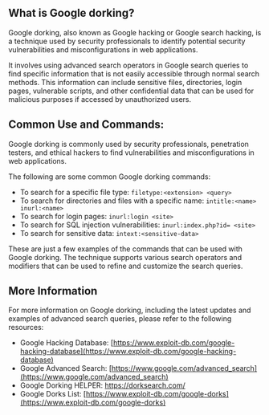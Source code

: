 ## What is Google dorking?

Google dorking, also known as Google hacking or Google search hacking, is a technique used by security professionals to identify potential security vulnerabilities and misconfigurations in web applications.

It involves using advanced search operators in Google search queries to find specific information that is not easily accessible through normal search methods. This information can include sensitive files, directories, login pages, vulnerable scripts, and other confidential data that can be used for malicious purposes if accessed by unauthorized users.

## Common Use and Commands:
Google dorking is commonly used by security professionals, penetration testers, and ethical hackers to find vulnerabilities and misconfigurations in web applications.

The following are some common Google dorking commands:

-   To search for a specific file type: `filetype:<extension> <query>`
-   To search for directories and files with a specific name: `intitle:<name> inurl:<name>`
-   To search for login pages: `inurl:login <site>`
-   To search for SQL injection vulnerabilities: `inurl:index.php?id= <site>`
-   To search for sensitive data: `intext:<sensitive-data>`

These are just a few examples of the commands that can be used with Google dorking. The technique supports various search operators and modifiers that can be used to refine and customize the search queries.

## More Information
For more information on Google dorking, including the latest updates and examples of advanced search queries, please refer to the following resources:

-   Google Hacking Database: [https://www.exploit-db.com/google-hacking-database](https://www.exploit-db.com/google-hacking-database)
-   Google Advanced Search: [https://www.google.com/advanced_search](https://www.google.com/advanced_search)
-   Google Dorking HELPER: https://dorksearch.com/
-   Google Dorks List: [https://www.exploit-db.com/google-dorks](https://www.exploit-db.com/google-dorks)